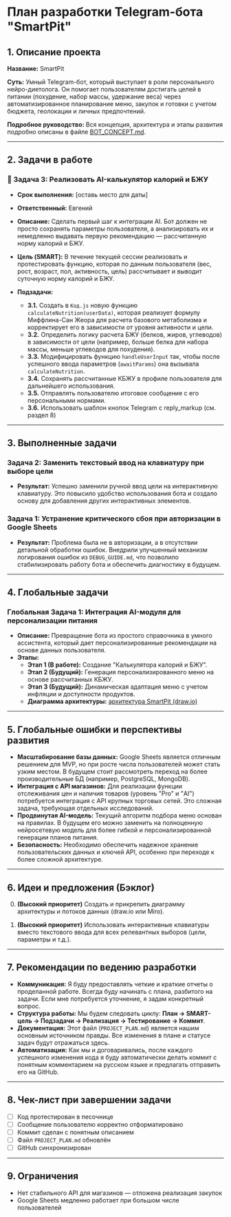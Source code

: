 # План разработки Telegram-бота "SmartPit"

## 1. Описание проекта

**Название:** SmartPit

**Суть:** Умный Telegram-бот, который выступает в роли персонального нейро-диетолога. Он помогает пользователям достигать целей в питании (похудение, набор массы, удержание веса) через автоматизированное планирование меню, закупок и готовки с учетом бюджета, геолокации и личных предпочтений.

**Подробное руководство:** Вся концепция, архитектура и этапы развития подробно описаны в файле [BOT_CONCEPT.md](./BOT_CONCEPT.md).

---

## 2. Задачи в работе

### 🔵 Задача 3: Реализовать AI-калькулятор калорий и БЖУ

*   **Срок выполнения:** [оставь место для даты]
*   **Ответственный:** Евгений

*   **Описание:** Сделать первый шаг к интеграции AI. Бот должен не просто сохранять параметры пользователя, а анализировать их и немедленно выдавать первую рекомендацию — рассчитанную норму калорий и БЖУ.
*   **Цель (SMART):** В течение текущей сессии реализовать и протестировать функцию, которая по данным пользователя (вес, рост, возраст, пол, активность, цель) рассчитывает и выводит суточную норму калорий и БЖУ.
*   **Подзадачи:**
    *   **3.1.** Создать в `Код.js` новую функцию `calculateNutrition(userData)`, которая реализует формулу Миффлина-Сан Жеора для расчета базового метаболизма и корректирует его в зависимости от уровня активности и цели.
    *   **3.2.** Определить логику расчета БЖУ (белков, жиров, углеводов) в зависимости от цели (например, больше белка для набора массы, меньше углеводов для похудения).
    *   **3.3.** Модифицировать функцию `handleUserInput` так, чтобы после успешного ввода параметров (`awaitParams`) она вызывала `calculateNutrition`.
    *   **3.4.** Сохранять рассчитанные КБЖУ в профиле пользователя для дальнейшего использования.
    *   **3.5.** Отправлять пользователю итоговое сообщение с его персональными нормами.
    *   **3.6.** Использовать шаблон кнопок Telegram с reply_markup (см. раздел 8)

---

## 3. Выполненные задачи

### Задача 2: Заменить текстовый ввод на клавиатуру при выборе цели

*   **Результат:** Успешно заменили ручной ввод цели на интерактивную клавиатуру. Это повысило удобство использования бота и создало основу для добавления других интерактивных элементов.

### Задача 1: Устранение критического сбоя при авторизации в Google Sheets

*   **Результат:** Проблема была не в авторизации, а в отсутствии детальной обработки ошибок. Внедрили улучшенный механизм логирования ошибок из `DEBUG_GUIDE.md`, что позволило стабилизировать работу бота и обеспечить диагностику в будущем.

---

## 4. Глобальные задачи

### Глобальная Задача 1: Интеграция AI-модуля для персонализации питания

*   **Описание:** Превращение бота из простого справочника в умного ассистента, который дает персонализированные рекомендации на основе данных пользователя.
*   **Этапы:**
    *   **Этап 1 (В работе):** Создание "Калькулятора калорий и БЖУ".
    *   **Этап 2 (Будущий):** Генерация персонализированного меню на основе рассчитанных КБЖУ.
    *   **Этап 3 (Будущий):** Динамическая адаптация меню с учетом инфляции и доступности продуктов.
    *   **Диаграмма архитектуры:** [архитектура SmartPit (draw.io)](./SMARTPIT_ARCHITECTURE.drawio)

---

## 5. Глобальные ошибки и перспективы развития

*   **Масштабирование базы данных:** Google Sheets является отличным решением для MVP, но при росте числа пользователей может стать узким местом. В будущем стоит рассмотреть переход на более производительные БД (например, PostgreSQL, MongoDB).
*   **Интеграция с API магазинов:** Для реализации функции отслеживания цен и наличия товаров (уровень "Pro" и "AI") потребуется интеграция с API крупных торговых сетей. Это сложная задача, требующая отдельных исследований.
*   **Продвинутая AI-модель:** Текущий алгоритм подбора меню основан на правилах. В будущем его можно заменить на полноценную нейросетевую модель для более гибкой и персонализированной генерации планов питания.
*   **Безопасность:** Необходимо обеспечить надежное хранение пользовательских данных и ключей API, особенно при переходе к более сложной архитектуре.

---

## 6. Идеи и предложения (Бэклог)

0.  **(Высокий приоритет)** Создать и прикрепить диаграмму архитектуры и потоков данных (draw.io или Miro).

1.  **(Высокий приоритет)** Использовать интерактивные клавиатуры вместо текстового ввода для всех релевантных выборов (цели, параметры и т.д.).

---

## 7. Рекомендации по ведению разработки

*   **Коммуникация:** Я буду предоставлять четкие и краткие отчеты о проделанной работе. Всегда буду начинать с плана, разбитого на задачи. Если мне потребуется уточнение, я задам конкретный вопрос.
*   **Структура работы:** Мы будем следовать циклу: **План -> SMART-цель -> Подзадачи -> Реализация -> Тестирование -> Коммит**.
*   **Документация:** Этот файл (`PROJECT_PLAN.md`) является нашим основным источником правды. Все изменения в плане и статусе задач будут отражаться здесь.
*   **Автоматизация:** Как мы и договаривались, после каждого успешного изменения кода я буду автоматически делать коммит с понятным комментарием на русском языке и предлагать отправить его на GitHub.

---

## 8. Чек-лист при завершении задачи

- [ ] Код протестирован в песочнице
- [ ] Сообщение пользователю корректно отформатировано
- [ ] Коммит сделан с понятным описанием
- [ ] Файл `PROJECT_PLAN.md` обновлён
- [ ] GitHub синхронизирован

---

## 9. Ограничения

- Нет стабильного API для магазинов — отложена реализация закупок
- Google Sheets медленно работает при большом числе пользователей

